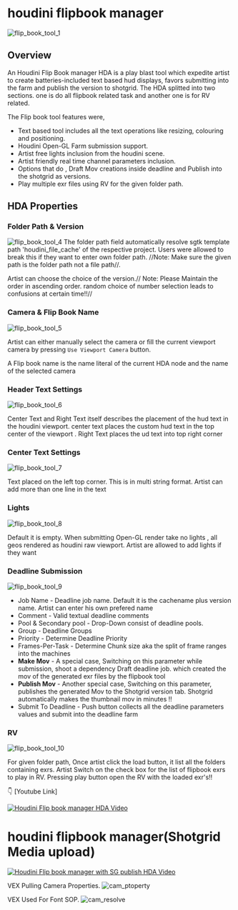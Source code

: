 # houdini flipbook manager

![flip_book_tool_1](https://github.com/chandruvfx/houdini_flipbook_manager/assets/45536998/5d69beeb-de47-4af0-8127-8b1b71ca6cca)

## Overview

An Houdini Flip Book manager HDA is a play blast tool which expedite artist to create batteries-included text based hud displays, favors submitting into the farm and publish the version to shotgrid. The HDA splitted into two sections. one is do all flipbook related task and another one is for RV related.

The Flip book tool features were,

* Text based tool includes all the text operations like resizing, colouring and positioning.
* Houdini Open-GL Farm submission support.
* Artist free lights inclusion from the houdini scene.
* Artist friendly real time channel parameters inclusion.
* Options that do , Draft Mov creations inside deadline and Publish into the shotgrid as versions.
* Play multiple exr files using RV for the given folder path.

## HDA Properties
### Folder Path & Version

![flip_book_tool_4](https://github.com/chandruvfx/houdini_flipbook_manager/assets/45536998/a4623d2f-ce63-44c5-ae8f-3b0d41cbe5fe)
The folder path field automatically resolve sgtk template path 'houdini_file_cache' of the respective project. Users were allowed to break this if they want to enter own folder path. //Note: Make sure the given path is the folder path not a file path//.

Artist can choose the choice of the version.// Note: Please Maintain the order in ascending order. random choice of number selection leads to confusions at certain time!!//

### Camera & Flip Book Name 

![flip_book_tool_5](https://github.com/chandruvfx/houdini_flipbook_manager/assets/45536998/44c6f97f-ea6e-4714-b769-e9ad19dced1f)

Artist can either manually select the camera or fill the current viewport camera by pressing `Use Viewport Camera` button.

A Flip book name is the name literal of the current HDA node and the name of the selected camera

### Header Text Settings 

![flip_book_tool_6](https://github.com/chandruvfx/houdini_flipbook_manager/assets/45536998/e57bba94-6c4d-40d6-b345-c2015e031fff)

Center Text and Right Text itself describes the placement of the hud text in the houdini viewport. center text places the custom hud text in the top center of the viewport . Right Text places the ud text into top right corner

### Center Text Settings 

![flip_book_tool_7](https://github.com/chandruvfx/houdini_flipbook_manager/assets/45536998/45af5ad4-352c-469b-8ff8-2b9715c22a46)

Text placed on the left top corner. This is in multi string format. Artist can add more than one line in the text

### Lights 
![flip_book_tool_8](https://github.com/chandruvfx/houdini_flipbook_manager/assets/45536998/260a4db2-ea62-43c6-b93f-481ec553756f)

Default it is empty. When submitting Open-GL render take no lights , all geos rendered as houdini raw viewport. Artist are allowed to add lights if they want

### Deadline Submission

![flip_book_tool_9](https://github.com/chandruvfx/houdini_flipbook_manager/assets/45536998/29280be2-c33b-4eb5-93d0-c3d10cb4e9da)

  * Job Name - Deadline job name. Default it is the cachename plus version name. Artist can enter his own prefered name
  * Comment - Valid textual deadline comments
  * Pool & Secondary pool - Drop-Down consist of deadline pools.
  * Group - Deadline Groups
  * Priority - Determine Deadline Priority
  * Frames-Per-Task - Determine Chunk size aka the split of frame ranges into the machines
  * **Make Mov** - A special case, Switching on this parameter while submission, shoot a dependency Draft deadline job. which created the mov of the generated exr files by the flipbook tool
  * **Publish Mov** - Another special case, Switching on this parameter, publishes the generated Mov to the Shotgrid version tab. Shotgrid automatically makes the thumbnail mov in minutes !!
  * Submit To Deadline - Push button collects all the deadline parameters values and submit into the deadline farm

### RV 

![flip_book_tool_10](https://github.com/chandruvfx/houdini_flipbook_manager/assets/45536998/78f7ab49-d180-47b7-b211-704b6259d36f)

For given folder path, Once artist click the load button, it list all the folders containing exrs. Artist Switch on the check box for the list of flipbook exrs to play in RV. Pressing play button open the RV with the loaded exr's!!



:point_down: [Youtube Link]

[![Houdini Flip book manager HDA Video](https://img.youtube.com/vi/hnLAP-H8VjE/0.jpg)](https://www.youtube.com/watch?v=hnLAP-H8VjE)

# houdini flipbook manager(Shotgrid Media upload)

[![Houdini Flip book manager with SG publish HDA Video](https://img.youtube.com/vi/-Dtw5MkruRU/0.jpg)](https://youtu.be/-Dtw5MkruRU)


VEX Pulling Camera Properties.
![cam_ptoperty](https://github.com/chandruvfx/houdini_flipbook_manager/assets/45536998/72fe07de-5daa-4133-aff0-81041ff89bc6)

VEX Used For Font SOP.
![cam_resolve](https://github.com/chandruvfx/houdini_flipbook_manager/assets/45536998/5a12efa7-1471-4d5b-bb78-61811a9d64ad)
